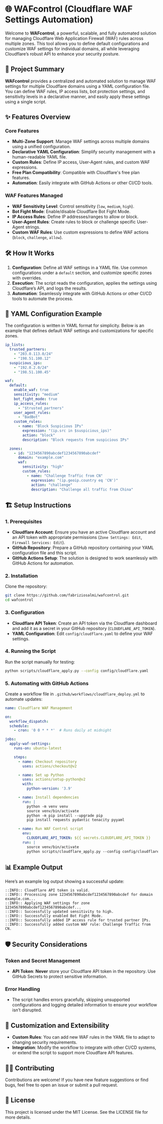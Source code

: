 # 🌐 WAFcontrol (Cloudflare WAF Settings Automation)

Welcome to **WAFcontrol**, a powerful, scalable, and fully automated solution for managing Cloudflare Web Application Firewall (WAF) rules across multiple zones. This tool allows you to define default configurations and customize WAF settings for individual domains, all while leveraging Cloudflare’s robust API to enhance your security posture.

## 🚀 Project Summary

**WAFcontrol** provides a centralized and automated solution to manage WAF settings for multiple Cloudflare domains using a YAML configuration file. You can define WAF rules, IP access lists, bot protection settings, and sensitivity levels in a declarative manner, and easily apply these settings using a single script.

## ✨ Features Overview

### Core Features
- **Multi-Zone Support**: Manage WAF settings across multiple domains using a unified configuration.
- **Declarative YAML Configuration**: Simplify security management with a human-readable YAML file.
- **Custom Rules**: Define IP access, User-Agent rules, and custom WAF expressions.
- **Free Plan Compatibility**: Compatible with Cloudflare's free plan features.
- **Automation**: Easily integrate with GitHub Actions or other CI/CD tools.

### WAF Features Managed
- **WAF Sensitivity Level**: Control sensitivity (`low`, `medium`, `high`).
- **Bot Fight Mode**: Enable/disable Cloudflare Bot Fight Mode.
- **IP Access Rules**: Define IP addresses/ranges to allow or block.
- **User-Agent Rules**: Create rules to block or challenge specific User-Agent strings.
- **Custom WAF Rules**: Use custom expressions to define WAF actions (`block`, `challenge`, `allow`).

## 🛠️ How It Works

1. **Configuration**: Define all WAF settings in a YAML file. Use common configurations under a `default` section, and customize specific zones with overrides.
2. **Execution**: The script reads the configuration, applies the settings using Cloudflare’s API, and logs the results.
3. **Automation**: Seamlessly integrate with GitHub Actions or other CI/CD tools to automate the process.

## 📄 YAML Configuration Example

The configuration is written in YAML format for simplicity. Below is an example that defines default WAF settings and customizations for specific zones.

```yaml
ip_lists:
  trusted_partners:
    - "203.0.113.0/24"
    - "198.51.100.12"
  suspicious_ips:
    - "192.0.2.0/24"
    - "198.51.100.45"

waf:
  default:
    enable_waf: true
    sensitivity: "medium"
    bot_fight_mode: true
    ip_access_rules: 
      - "$trusted_partners"
    user_agent_rules: 
      - "BadBot"
    custom_rules:
      - name: "Block Suspicious IPs"
        expression: "(ip.src in $suspicious_ips)"
        action: "block"
        description: "Block requests from suspicious IPs"

  zones:
    - id: "1234567890abcdef1234567890abcdef"
      domain: "example.com"
      waf:
        sensitivity: "high"
        custom_rules:
          - name: "Challenge Traffic from CN"
            expression: "(ip.geoip.country eq 'CN')"
            action: "challenge"
            description: "Challenge all traffic from China"
```

## 🏗️ Setup Instructions

### 1. Prerequisites
- **Cloudflare Account**: Ensure you have an active Cloudflare account and an API token with appropriate permissions (`Zone Settings: Edit`, `Firewall Services: Edit`).
- **GitHub Repository**: Prepare a GitHub repository containing your YAML configuration file and this script.
- **GitHub Actions Setup**: The solution is designed to work seamlessly with GitHub Actions for automation.

### 2. Installation
Clone the repository:

```bash
git clone https://github.com/fabriziosalmi/wafcontrol.git
cd wafcontrol
```

### 3. Configuration
- **Cloudflare API Token**: Create an API token via the Cloudflare dashboard and add it as a secret in your GitHub repository (`CLOUDFLARE_API_TOKEN`).
- **YAML Configuration**: Edit `config/cloudflare.yaml` to define your WAF settings.

### 4. Running the Script
Run the script manually for testing:

```bash
python scripts/cloudflare_apply.py --config config/cloudflare.yaml
```

### 5. Automating with GitHub Actions
Create a workflow file in `.github/workflows/cloudflare_deploy.yml` to automate updates:

```yaml
name: Cloudflare WAF Management

on:
  workflow_dispatch:
  schedule:
    - cron: '0 0 * * *'  # Runs daily at midnight

jobs:
  apply-waf-settings:
    runs-on: ubuntu-latest

    steps:
      - name: Checkout repository
        uses: actions/checkout@v2

      - name: Set up Python
        uses: actions/setup-python@v2
        with:
          python-version: '3.9'

      - name: Install dependencies
        run: |
          python -m venv venv
          source venv/bin/activate
          python -m pip install --upgrade pip
          pip install requests pydantic tenacity pyyaml

      - name: Run WAF Control script
        env:
          CLOUDFLARE_API_TOKEN: ${{ secrets.CLOUDFLARE_API_TOKEN }}
        run: |
          source venv/bin/activate
          python scripts/cloudflare_apply.py --config config/cloudflare.yaml
```

## 📊 Example Output

Here’s an example log output showing a successful update:

```plaintext
::INFO:: Cloudflare API token is valid.
::INFO:: Processing zone 1234567890abcdef1234567890abcdef for domain example.com...
::INFO:: Applying WAF settings for zone 1234567890abcdef1234567890abcdef...
::INFO:: Successfully updated sensitivity to high.
::INFO:: Successfully enabled Bot Fight Mode.
::INFO:: Successfully added IP access rule for trusted partner IPs.
::INFO:: Successfully added custom WAF rule: Challenge Traffic from CN.
```

## 🛡️ Security Considerations

### Token and Secret Management
- **API Token**: **Never** store your Cloudflare API token in the repository. Use GitHub Secrets to protect sensitive information.

### Error Handling
- The script handles errors gracefully, skipping unsupported configurations and logging detailed information to ensure your workflow isn’t disrupted.

## 🔧 Customization and Extensibility

- **Custom Rules**: You can add new WAF rules in the YAML file to adapt to changing security requirements.
- **Integration**: Modify the workflow to integrate with other CI/CD systems, or extend the script to support more Cloudflare API features.

## 👨‍💻 Contributing

Contributions are welcome! If you have new feature suggestions or find bugs, feel free to open an issue or submit a pull request.

## 📄 License

This project is licensed under the MIT License. See the LICENSE file for more details.

